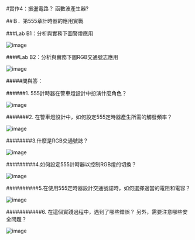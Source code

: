
#實作4：振盪電路？ 函數波產生器?

##Ｂ．第555章計時器的應用實戰

###Lab B1：分析與實務下圖警燈應用                              

![image](https://github.com/Hongxiang29/Lawyer/assets/162286627/9eeedf98-f07c-46b4-8ad0-bfab54e4b228)

####Lab B2：分析與實務下圖RGB交通號志應用     

![image](https://github.com/Hongxiang29/Lawyer/assets/162286627/bb103ba5-e8f9-4066-973e-aa5b80498c30)

#####問與答：

######1. 555計時器在警車燈設計中扮演什麼角色？                                               

![image](https://github.com/Hongxiang29/Lawyer/assets/162286627/70f484bc-013f-45e7-83d3-3610391fd7eb)

#######2. 在警車燈設計中，如何設定555定時器產生所需的觸發頻率？                                 

![image](https://github.com/Hongxiang29/Lawyer/assets/162286627/c64458c1-c0c3-47c8-b8cd-dea1653b7f53)

########3.什麼是RGB交通號誌？                                     

![image](https://github.com/Hongxiang29/Lawyer/assets/162286627/d56a2d6a-b020-4f68-b857-1c71ec74303f)

#########4.如何設定555計時器以控制RGB燈的切換？                                    

![image](https://github.com/Hongxiang29/Lawyer/assets/162286627/f7c1a25f-7905-4eac-9f86-321e34f30cc3)

##########5.在使用555定時器設計交通號誌時，如何選擇適當的電阻和電容？                                             

![image](https://github.com/Hongxiang29/Lawyer/assets/162286627/e692867d-0c2d-4b51-95b2-4eca9159cd51)

###########6. 在這個實踐過程中，遇到了哪些錯誤？ 另外，需要注意哪些安全問題？

![image](https://github.com/Hongxiang29/Lawyer/assets/162286627/4d23b39f-5121-456d-a44f-9c53c1ae3c90)
